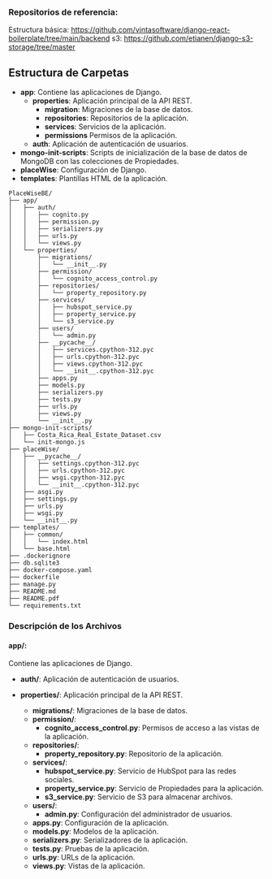 
### Repositorios de referencia:
Estructura básica: https://github.com/vintasoftware/django-react-boilerplate/tree/main/backend
s3: https://github.com/etianen/django-s3-storage/tree/master



## Estructura de Carpetas

- **app**: Contiene las aplicaciones de Django.
  - **properties**: Aplicación principal de la API REST.
    - **migration**: Migraciones de la base de datos.
    - **repositories**: Repositorios de la aplicación.
    - **services**: Servicios de la aplicación.
    - **permissions** Permisos de la aplicación.
  - **auth**: Aplicación de autenticación de usuarios.
- **mongo-init-scripts**: Scripts de inicialización de la base de datos de MongoDB con las colecciones de Propiedades.
- **placeWise**: Configuración de Django.
- **templates**: Plantillas HTML de la aplicación. 

```
PlaceWiseBE/
├── app/
│   ├── auth/
│   │   ├── cognito.py
│   │   ├── permission.py
│   │   ├── serializers.py
│   │   ├── urls.py
│   │   └── views.py
│   └── properties/
│       ├── migrations/
│       │   └── __init__.py
│       ├── permission/
│       │   └── cognito_access_control.py
│       ├── repositories/
│       │   └── property_repository.py
│       ├── services/
│       │   ├── hubspot_service.py
│       │   ├── property_service.py
│       │   └── s3_service.py
│       ├── users/
│       │   └── admin.py
│       ├── __pycache__/
│       │   ├── services.cpython-312.pyc
│       │   ├── urls.cpython-312.pyc
│       │   ├── views.cpython-312.pyc
│       │   └── __init__.cpython-312.pyc
│       ├── apps.py
│       ├── models.py
│       ├── serializers.py
│       ├── tests.py
│       ├── urls.py
│       ├── views.py
│       └── __init__.py
├── mongo-init-scripts/
│   ├── Costa_Rica_Real_Estate_Dataset.csv
│   └── init-mongo.js
├── placeWise/
│   ├── __pycache__/
│   │   ├── settings.cpython-312.pyc
│   │   ├── urls.cpython-312.pyc
│   │   ├── wsgi.cpython-312.pyc
│   │   └── __init__.cpython-312.pyc
│   ├── asgi.py
│   ├── settings.py
│   ├── urls.py
│   ├── wsgi.py
│   └── __init__.py
├── templates/
│   ├── common/
│   │   └── index.html
│   └── base.html
├── .dockerignore
├── db.sqlite3
├── docker-compose.yaml
├── dockerfile
├── manage.py
├── README.md
├── README.pdf
└── requirements.txt
```

### Descripción de los Archivos

#### app/: 
Contiene las aplicaciones de Django.

- **auth/**:
Aplicación de autenticación de usuarios.

- **properties/**:
Aplicación principal de la API REST.

  - **migrations/**: Migraciones de la base de datos.
  - **permission/**:
    - **cognito_access_control.py**: Permisos de acceso a las vistas de la aplicación.
  - **repositories/**:
    - **property_repository.py**: Repositorio de la aplicación.
  - **services/**:
    - **hubspot_service.py**: Servicio de HubSpot para las redes sociales.
    - **property_service.py**: Servicio de Propiedades para la aplicación.
    - **s3_service.py**: Servicio de S3 para almacenar archivos.
  - **users/**:
    - **admin.py**: Configuración del administrador de usuarios.
  - **apps.py**: Configuración de la aplicación.
  - **models.py**: Modelos de la aplicación.
  - **serializers.py**: Serializadores de la aplicación.
  - **tests.py**: Pruebas de la aplicación.
  - **urls.py**: URLs de la aplicación.
  - **views.py**: Vistas de la aplicación.


